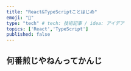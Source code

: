```yaml
---
title: "React&TypeScriptことはじめ"
emoji: "🍓"
type: "tech" # tech: 技術記事 / idea: アイデア
topics: ['React','TypeScript']
published: false
---
```


## 何番煎じやねんってかんじ
